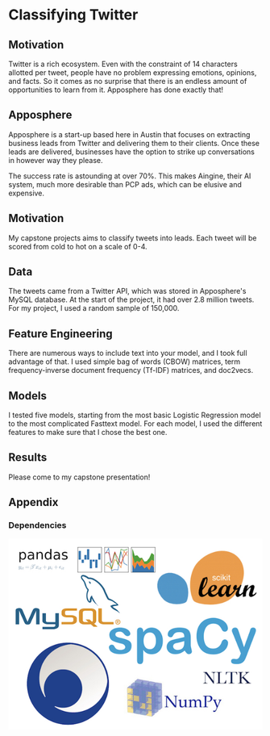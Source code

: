 # Classifying Twitter

## Motivation 
Twitter is a rich ecosystem. Even with the constraint of 14 characters allotted per tweet, people have no problem expressing emotions, opinions, and facts. So it comes as no surprise that there is an endless amount of opportunities to learn from it. Apposphere has done exactly that!

## Apposphere
Apposphere is a start-up based here in Austin that focuses on extracting business leads from Twitter and delivering them to their clients. Once these leads are delivered, businesses have the option to strike up conversations in however way they please.

The success rate is astounding at over 70%. This makes Aingine, their AI system, much more desirable than PCP ads, which can be elusive and expensive.

## Motivation 

My capstone projects aims to classify tweets into leads. Each tweet will be scored from cold to hot on a scale of 0-4.

## Data

The tweets came from a Twitter API, which was stored in Apposphere's MySQL database. At the start of the project, it had over 2.8 million tweets. For my project, I used a random sample of 150,000.

## Feature Engineering

There are numerous ways to include text into your model, and I took full advantage of that. I used simple bag of words (CBOW) matrices, term frequency-inverse document frequency (Tf-IDF) matrices, and doc2vecs.

## Models

I tested five models, starting from the most basic Logistic Regression model to the most complicated Fasttext model. For each model, I used the different features to make sure that I chose the best one.

## Results

Please come to my capstone presentation!

## Appendix 

### Dependencies
![](images/dependencies.001.jpeg)

